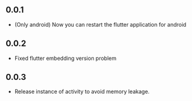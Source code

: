## 0.0.1

* (Only android) Now you can restart the flutter application for android

## 0.0.2

* Fixed flutter embedding version problem

## 0.0.3

* Release instance of activity to avoid memory leakage.

